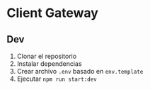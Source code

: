 # Client Gateway

## Dev

1. Clonar el repositorio
2. Instalar dependencias
3. Crear archivo `.env` basado en `env.template`
4. Ejecutar `npm run start:dev`
